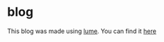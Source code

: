 # blog

This blog was made using [lume](https://lume.land).  You can find it [here](https://cuvar.dev)